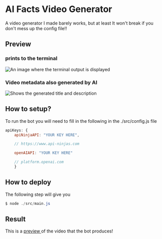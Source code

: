 # AI Facts Video Generator
A video generator I made barely works, but at least It won't break if you don't mess up the config file!!

## Preview

### prints to the terminal
![An image where the terminal output is displayed](https://lh3.googleusercontent.com/u/2/drive-viewer/AFGJ81qUh2tDqt_f9kn6scoBnw00HbL9fyZfRfnMneq1IgcCPH_S_jIhaFMIrJIxUV0jZ__yWhwtxZp5MW0hYux3lUyFNaz0ow=w1366-h653)
### Video metadata also generated by AI
![Shows the generated title and description](https://lh3.googleusercontent.com/u/2/drive-viewer/AFGJ81olidHyt4KQGDwkDgt_ubi-7dTzkYF7ndpwQkvBhXk3HqlDrjuPqofHjApISheAaEcboC57WXimzI49hF5pks7spaiX=w1366-h356)

## How to setup?

To run the bot you will need to fill in the following in the ./src/config.js file

``` javascript
apiKeys: {
    apiNinjaAPI: "YOUR KEY HERE", 

    // https://www.api-ninjas.com

    openAIAPI: "YOUR KEY HERE"

    // platform.openai.com
    }
   ```
   ## How to deploy
   The following step will give you
   ``` powershell
   $ node ./src/main.js
   ```
## Result

This is a [preview ](https://youtube.com/shorts/xSXdrEn9px0) of the video that the bot produces!


